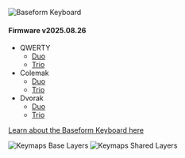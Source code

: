 ![Baseform Keyboard](https://posture.works/cdn-cgi/image/width=2048,height=1365,fit=crop,quality=80,format=auto,onerror=redirect,metadata=none/wp-content/uploads/2025/08/Cover-Creative-2.jpg)

<!-- FIRMWARE-LINKS:START - Do not edit below, this section is managed by CI -->
#### Firmware v2025.08.26
- QWERTY
  - [Duo](https://github.com/posture-atelier/baseform/releases/download/v2025.08.26/qwerty_duo-v2025.08.26.zip)
  - [Trio](https://github.com/posture-atelier/baseform/releases/download/v2025.08.26/qwerty_trio-v2025.08.26.zip)
- Colemak
  - [Duo](https://github.com/posture-atelier/baseform/releases/download/v2025.08.26/colemak_duo-v2025.08.26.zip)
  - [Trio](https://github.com/posture-atelier/baseform/releases/download/v2025.08.26/colemak_trio-v2025.08.26.zip)
- Dvorak
  - [Duo](https://github.com/posture-atelier/baseform/releases/download/v2025.08.26/dvorak_duo-v2025.08.26.zip)
  - [Trio](https://github.com/posture-atelier/baseform/releases/download/v2025.08.26/dvorak_trio-v2025.08.26.zip)

<!-- FIRMWARE-LINKS:END -->

[Learn about the Baseform Keyboard here](https://posture.works/baseform/)

![Keymaps Base Layers](https://posture.works/wp-content/uploads/2025/08/Keymaps-Base-Layers-Narrow.jpg)
![Keymaps Shared Layers](https://posture.works/wp-content/uploads/2025/08/Keymaps-Shared-Layers-Narrow.jpg)

